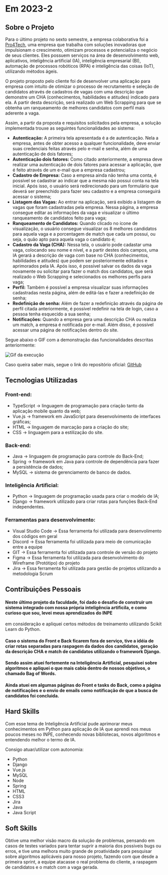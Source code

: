 # Em 2023-2

## Sobre o Projeto

Para o último projeto no sexto semestre, a empresa colaborativa foi a [Pro4Tech](https://www.pro4tech.com.br/), uma empresa que trabalha com soluções inovadoras que impulsionam o crescimento, otimizam processos e potencializa o negócio de seus clientes. Eles possuem serviços na área de desenvolvimento web, aplicativos, inteligência artificial (IA), inteligência empresarial (BI), automação de processos robóticos (RPA) e inteligência das coisas (IoT), utilizando métodos ágeis.

O projeto proposto pelo cliente foi de desenvolver uma aplicação para empresa com intuito de otimizar o processo de recrutamento e seleção de candidatos através de cadastros de vagas com uma descrição que demonstre um CHA (conhecimentos, habilidades e atitudes) indicado para ela. A partir desta descrição, será realizado um Web Scrapping para que se obtenha um ranqueamento de melhores candidatos com perfil mais aderente a vaga.

Assim, a partir da proposta e requisitos solicitados pela empresa, a solução implementada trouxe as seguintes funcionalidades ao sistema:

* **Autenticação:** A primeira tela apresentada é a de autenticação. Nela a empresa, antes de obter acesso a qualquer funcionalidade, deve enviar suas credenciais feitas através pelo e-mail e senha, além de uma autenticação de dois fatores;
* **Autenticação dois fatores:** Como citado anteriormente, a empresa deve realizar uma autenticação de dois fatores para acessar a aplicação, que é feito através de um e-mail que a empresa cadastrou; 
* **Cadastro de Empresa:** Caso a empresa ainda não tenha uma conta, é possível se cadastrar ao indicar que a mesma não possui conta na tela inicial. Após isso, o usuário será redirecionado para um formulário que deverá ser preenchido para fazer seu cadastro e a empresa conseguirá acessar o sistema;
* **Listagem das Vagas:** Ao entrar na aplicação, será exibido a listagem de vagas que foram cadastradas pela empresa. Nessa página, a empresa consegue editar as informações da vaga e visualizar o último ranqueamento de candidatos feito para vaga;
* **Ranqueamento de Candidatos:** Quando clicado no ícone de visualização, o usuário consegue visualizar os 8 melhores candidatos para aquela vaga e a porcentagem de match que cada um possui, ou seja, o quão apto para aquela vaga o candidato é; 
* **Cadastro da Vaga (CHA):** Nessa tela, o usuário pode cadastar uma vaga, colocando seu nome e nível, e a partir destes dois campos, uma IA gerará a descrição de vaga com base no CHA (conhecimentos, habilidades e atitudes) que podem ser posteriormente editados e aprimorados pela IA. Após isso, é possível salvar os dados da vaga novamente ou solicitar para fazer o match dos candidatos, que será realizado o Web Scrapping e selecionados os melhores perfis para vaga;
* **Perfil:** Também é possível a empresa visualizar suas informações cadastradas nesta página, além de editá-las e fazer a redefinição de senha;
* **Redefinição de senha:** Além de fazer a redefinição através da página de perfil citada anteriormente, é possível redefinir na tela de login, caso a pessoa tenha esquecido a sua senha;
* **Notificações:** Quando a empresa gera uma descrição CHA ou realiza um match, a empresa é notificada por e-mail. Além disso, é possível acessar uma página de notificações dentro do site.

Segue abaixo o GIF com a demonstração das funcionalidades descritas anteriormente:

![Gif da execução](https://github.com/GustavoAndo/portifolio-TG/blob/main/img/6-semestre.gif)

Caso queira saber mais, segue o link do repositório oficial: [GitHub](https://github.com/Inodevs-6/Inodevs-doc)

## Tecnologias Utilizadas

### Front-end:
* TypeScript -> linguagem de programação para criação tanto da aplicação mobile quanto da web;
* Vue.js -> framework em JavaScript para desenvolvimento de interfaces gráficas;
* HTML -> linguagem de marcação para a criação do site;
* CSS -> linguagem para a estilização do site.
    
### Back-end:
* Java -> linguagem de programação para controle do Back-End;
* Spring -> framework em Java para controle de dependência para fazer a persistência de dados;
* MySQL -> sistema de gerenciamento de banco de dados.

### Inteligência Artificial:
* Python -> linguagem de programação usada para criar o modelo de IA;
* Django -> framework utilizado para criar rotas para funções Back-End independentes.

### Ferramentas para desenvolvimento:
* Visual Studio Code -> Essa ferramenta foi utilizada para desenvolimento dos códigos em geral
* Discord -> Essa ferramenta foi utilizada para meio de comunicação entre a equipe
* GIT -> Essa ferramenta foi utilizada para controle de versão do projeto
* Figma -> Essa ferramenta foi utilizada para desenvolvimento do Wireframe (Protótipo) do projeto
* Jira -> Essa ferramenta foi utilizada para gestão de projetos utilizando a metodologia Scrum


## Contribuições Pessoais

#### Neste último projeto da faculdade, foi dado o desafio de construir um sistema integrado com nossa própria inteligência artificila, e como curioso que sou, levei meus aprendizados do INPE
em consideração e apliquei certos métodos de treinamento utilizando Scikit Learn do Python. 
#### Caso o sistema do Front e Back ficarem fora de serviço, tive a idéia de criar rotas separadas para raspagem da dados dos candidatos, geração da descrição CHA e match de candidatos utilizando o framework Django.
#### Sendo assim atuei fortemente na Inteligência Artificial, pesquisei sobre algoritmos e apliquei o que mais cabia dentro de nossos objetivos, o chamado Bag of Words.
#### Ainda atuei em algumas páginas do Front e tasks do Back, como a página de notificações e o envio de emails como notificação de que a busca de candidatos foi concluida.

## Hard Skills

Com esse tema de Inteligência Artificial pude aprimorar meus conhecimentos em Python para aplicação de IA que aprendi nos meus poucos meses no INPE, conhecendo novas bibliotecas, novos algoritmos 
e entendendo melhor o termo de IA.

Consigo atuar/utilizar com autonomia:
* Python 
* Django
* Vue.js 
* MySQL 
* Node 
* Spring
* HTML
* CSS3
* Jira
* Java
* Java Script

## Soft Skills
Obtive uma melhor visão macro da solução de problemas, pensando em casos de testes variados para tentar suprir a maioria dos possiveis bugs ou erros, e tive uma melhora muito grande de proatividade para pesquisar
sobre algoritmos aplicáveis para nosso projeto, fazendo com que desde a primeira sprint, a equipe atacasse o real problema do cliente, a raspagem de candidatos e o match com a vaga gerada.

